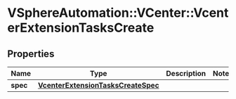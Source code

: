 # VSphereAutomation::VCenter::VcenterExtensionTasksCreate

## Properties
Name | Type | Description | Notes
------------ | ------------- | ------------- | -------------
**spec** | [**VcenterExtensionTasksCreateSpec**](VcenterExtensionTasksCreateSpec.md) |  | 


